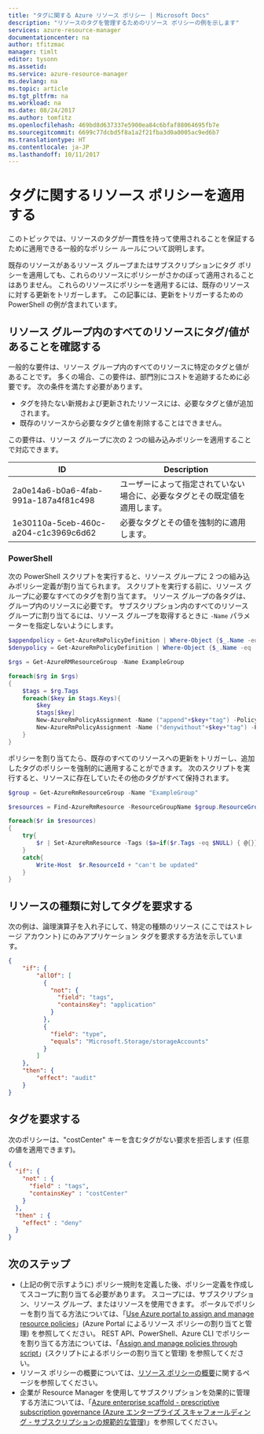 ```yaml
---
title: "タグに関する Azure リソース ポリシー | Microsoft Docs"
description: "リソースのタグを管理するためのリソース ポリシーの例を示します"
services: azure-resource-manager
documentationcenter: na
author: tfitzmac
manager: timlt
editor: tysonn
ms.assetid: 
ms.service: azure-resource-manager
ms.devlang: na
ms.topic: article
ms.tgt_pltfrm: na
ms.workload: na
ms.date: 08/24/2017
ms.author: tomfitz
ms.openlocfilehash: 469bd8d637337e5900ea84c6bfaf88064695fb7e
ms.sourcegitcommit: 6699c77dcbd5f8a1a2f21fba3d0a0005ac9ed6b7
ms.translationtype: HT
ms.contentlocale: ja-JP
ms.lasthandoff: 10/11/2017
---
```

# <a name="apply-resource-policies-for-tags"></a>タグに関するリソース ポリシーを適用する

このトピックでは、リソースのタグが一貫性を持って使用されることを保証するために適用できる一般的なポリシー ルールについて説明します。

既存のリソースがあるリソース グループまたはサブスクリプションにタグ ポリシーを適用しても、これらのリソースにポリシーがさかのぼって適用されることはありません。 これらのリソースにポリシーを適用するには、既存のリソースに対する更新をトリガーします。 この記事には、更新をトリガーするための PowerShell の例が含まれています。

## <a name="ensure-all-resources-in-a-resource-group-have-a-tagvalue"></a>リソース グループ内のすべてのリソースにタグ/値があることを確認する

一般的な要件は、リソース グループ内のすべてのリソースに特定のタグと値があることです。 多くの場合、この要件は、部門別にコストを追跡するために必要です。 次の条件を満たす必要があります。

* タグを持たない新規および更新されたリソースには、必要なタグと値が追加されます。
* 既存のリソースから必要なタグと値を削除することはできません。

この要件は、リソース グループに次の 2 つの組み込みポリシーを適用することで対応できます。

| ID | Description |
| ---- | ---- |
| 2a0e14a6-b0a6-4fab-991a-187a4f81c498 | ユーザーによって指定されていない場合に、必要なタグとその既定値を適用します。 |
| 1e30110a-5ceb-460c-a204-c1c3969c6d62 | 必要なタグとその値を強制的に適用します。 |

### <a name="powershell"></a>PowerShell

次の PowerShell スクリプトを実行すると、リソース グループに 2 つの組み込みポリシー定義が割り当てられます。 スクリプトを実行する前に、リソース グループに必要なすべてのタグを割り当てます。 リソース グループの各タグは、グループ内のリソースに必要です。 サブスクリプション内のすべてのリソース グループに割り当てるには、リソース グループを取得するときに `-Name` パラメーターを指定しないようにします。

```powershell
$appendpolicy = Get-AzureRmPolicyDefinition | Where-Object {$_.Name -eq '2a0e14a6-b0a6-4fab-991a-187a4f81c498'}
$denypolicy = Get-AzureRmPolicyDefinition | Where-Object {$_.Name -eq '1e30110a-5ceb-460c-a204-c1c3969c6d62'}

$rgs = Get-AzureRMResourceGroup -Name ExampleGroup

foreach($rg in $rgs)
{
    $tags = $rg.Tags
    foreach($key in $tags.Keys){
        $key 
        $tags[$key]
        New-AzureRmPolicyAssignment -Name ("append"+$key+"tag") -PolicyDefinition $appendpolicy -Scope $rg.ResourceId -tagName $key -tagValue  $tags[$key]
        New-AzureRmPolicyAssignment -Name ("denywithout"+$key+"tag") -PolicyDefinition $denypolicy -Scope $rg.ResourceId -tagName $key -tagValue  $tags[$key]
    }
}
```

ポリシーを割り当てたら、既存のすべてのリソースへの更新をトリガーし、追加したタグのポリシーを強制的に適用することができます。 次のスクリプトを実行すると、リソースに存在していたその他のタグがすべて保持されます。

```powershell
$group = Get-AzureRmResourceGroup -Name "ExampleGroup" 

$resources = Find-AzureRmResource -ResourceGroupName $group.ResourceGroupName 

foreach($r in $resources)
{
    try{
        $r | Set-AzureRmResource -Tags ($a=if($r.Tags -eq $NULL) { @{}} else {$r.Tags}) -Force -UsePatchSemantics
    }
    catch{
        Write-Host  $r.ResourceId + "can't be updated"
    }
}
```

## <a name="require-tags-for-a-resource-type"></a>リソースの種類に対してタグを要求する
次の例は、論理演算子を入れ子にして、特定の種類のリソース (ここではストレージ アカウント) にのみアプリケーション タグを要求する方法を示しています。

```json
{
    "if": {
        "allOf": [
          {
            "not": {
              "field": "tags",
              "containsKey": "application"
            }
          },
          {
            "field": "type",
            "equals": "Microsoft.Storage/storageAccounts"
          }
        ]
    },
    "then": {
        "effect": "audit"
    }
}
```

## <a name="require-tag"></a>タグを要求する
次のポリシーは、"costCenter" キーを含むタグがない要求を拒否します (任意の値を適用できます)。

```json
{
  "if": {
    "not" : {
      "field" : "tags",
      "containsKey" : "costCenter"
    }
  },
  "then" : {
    "effect" : "deny"
  }
}
```

## <a name="next-steps"></a>次のステップ
* (上記の例で示すように) ポリシー規則を定義した後、ポリシー定義を作成してスコープに割り当てる必要があります。 スコープには、サブスクリプション、リソース グループ、またはリソースを使用できます。 ポータルでポリシーを割り当てる方法については、「[Use Azure portal to assign and manage resource policies](resource-manager-policy-portal.md)」(Azure Portal によるリソース ポリシーの割り当てと管理) を参照してください。 REST API、PowerShell、Azure CLI でポリシーを割り当てる方法については、「[Assign and manage policies through script](resource-manager-policy-create-assign.md)」(スクリプトによるポリシーの割り当てと管理) を参照してください。
* リソース ポリシーの概要については、[リソース ポリシーの概要](resource-manager-policy.md)に関するページを参照してください。
* 企業が Resource Manager を使用してサブスクリプションを効果的に管理する方法については、「[Azure enterprise scaffold - prescriptive subscription governance (Azure エンタープライズ スキャフォールディング - サブスクリプションの規範的な管理)](resource-manager-subscription-governance.md)」を参照してください。

